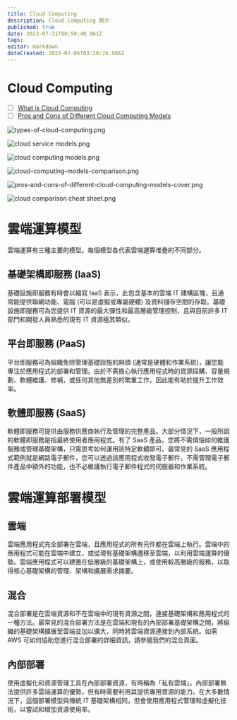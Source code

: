 ```yaml
---
title: Cloud Computing
description: Cloud Computing 簡介
published: true
date: 2023-07-31T00:59:40.961Z
tags: 
editor: markdown
dateCreated: 2023-07-06T03:20:26.986Z
---
```


# Cloud Computing
- [ ] [What is Cloud Computing](https://www.sitesbay.com/cloud-computing/cloud-computing-introduction)
- [ ] [Pros and Cons of Different Cloud Computing Models](https://www.heptabit.at/blog/cloud-migration/pros-and-cons-of-different-cloud-computing-models)

![types-of-cloud-computing.png](http://192.168.25.60:8000/files/file_storage/5a9194a8.png)

![cloud service models.png](http://192.168.25.60:8000/files/file_storage/344246fd.png)

![cloud computing models.png](http://192.168.25.60:8000/files/file_storage/250bf542.png)

![cloud-computing-models-comparison.png](http://192.168.25.60:8000/files/file_storage/e108fff5.png)

![pros-and-cons-of-different-cloud-computing-models-cover.png](http://192.168.25.60:8000/files/file_storage/801e2fc1.png)

![cloud comparison cheat sheet.png](http://192.168.25.60:8000/files/file_storage/108e6791.png)

# 雲端運算模型
雲端運算有三種主要的模型。每個模型各代表雲端運算堆疊的不同部分。

## 基礎架構即服務 (IaaS)
基礎設施即服務有時會以縮寫 IaaS 表示，此包含基本的雲端 IT 建構區塊，且通常能提供聯網功能、電腦 (可以是虛擬或專屬硬體) 及資料儲存空間的存取。基礎設施即服務可為您提供 IT 資源的最大彈性和最高層級管理控制，且與目前許多 IT 部門和開發人員熟悉的現有 IT 資源極其類似。

## 平台即服務 (PaaS)
平台即服務可為組織免除管理基礎設施的麻煩 (通常是硬體和作業系統)，讓您能專注於應用程式的部署和管理。由於不需擔心執行應用程式時的資源採購、容量規劃、軟體維護、修補，或任何其他無差別的繁重工作，因此能有助於提升工作效率。

## 軟體即服務 (SaaS)
軟體即服務可提供由服務供應商執行及管理的完整產品。大部分情況下，一般所說的軟體即服務是指最終使用者應用程式。有了 SaaS 產品，您將不需煩惱如何維護服務或管理基礎架構，只需思考如何運用該特定軟體即可。最常見的 SaaS 應用程式範例就是網路電子郵件，您可以透過該應用程式收發電子郵件，不需管理電子郵件產品中額外的功能，也不必維護執行電子郵件程式的伺服器和作業系統。

# 雲端運算部署模型
## 雲端
雲端應用程式完全部署在雲端，且應用程式的所有元件都在雲端上執行。雲端中的應用程式可能在雲端中建立，或從現有基礎架構遷移至雲端，以利用雲端運算的優勢。雲端應用程式可以建置在低層級的基礎架構上，或使用較高層級的服務，以取得核心基礎架構的管理、架構和擴展需求摘要。

## 混合
混合部署是在雲端資源和不在雲端中的現有資源之間，連接基礎架構和應用程式的一種方法。最常見的混合部署方法是在雲端和現有的內部部署基礎架構之間，將組織的基礎架構擴展至雲端並加以擴大，同時將雲端資源連接到內部系統。如需 AWS 可如何協助您進行混合部署的詳細資訊，請參閱我們的混合頁面。

## 內部部署
使用虛擬化和資源管理工具在內部部署資源，有時稱為「私有雲端」。內部部署無法提供許多雲端運算的優勢，但有時需要利用其提供專用資源的能力。在大多數情況下，這個部署模型與傳統 IT 基礎架構相同，但會使用應用程式管理和虛擬化技術，以嘗試和增加資源使用率。

